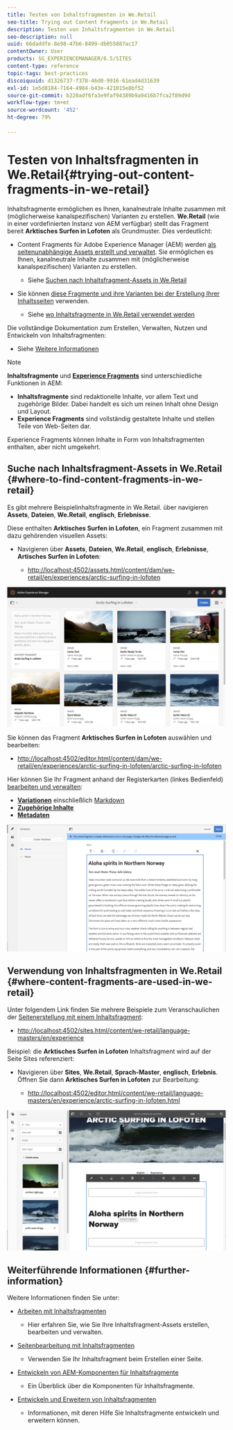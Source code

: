 ```yaml
---
title: Testen von Inhaltsfragmenten in We.Retail
seo-title: Trying out Content Fragments in We.Retail
description: Testen von Inhaltsfragmenten in We.Retail
seo-description: null
uuid: 66daddfe-8e98-47b6-8499-db055887ac17
contentOwner: User
products: SG_EXPERIENCEMANAGER/6.5/SITES
content-type: reference
topic-tags: best-practices
discoiquuid: d1326737-f378-46d0-9916-61ead4d31639
exl-id: 1e5d8184-7164-4984-b43e-421015e8bf52
source-git-commit: b220adf6fa3e9faf94389b9a9416b7fca2f89d9d
workflow-type: tm+mt
source-wordcount: '452'
ht-degree: 79%

---
```


# Testen von Inhaltsfragmenten in We.Retail{#trying-out-content-fragments-in-we-retail}

Inhaltsfragmente ermöglichen es Ihnen, kanalneutrale Inhalte zusammen mit (möglicherweise kanalspezifischen) Varianten zu erstellen. **We.Retail** (wie in einer vordefinierten Instanz von AEM verfügbar) stellt das Fragment bereit **Arktisches Surfen in Lofoten** als Grundmuster. Dies verdeutlicht:

* Content Fragments für Adobe Experience Manager (AEM) werden [als seitenunabhängige Assets erstellt und verwaltet](/help/assets/content-fragments/content-fragments.md). Sie ermöglichen es Ihnen, kanalneutrale Inhalte zusammen mit (möglicherweise kanalspezifischen) Varianten zu erstellen.

   * Siehe [Suchen nach Inhaltsfragment-Assets in We.Retail](#where-to-find-content-fragments-in-we-retail)

* Sie können [diese Fragmente und ihre Varianten bei der Erstellung Ihrer Inhaltsseiten](/help/sites-authoring/content-fragments.md) verwenden.

   * Siehe [wo Inhaltsfragmente in We.Retail verwendet werden](#where-content-fragments-are-used-in-we-retail)

Die vollständige Dokumentation zum Erstellen, Verwalten, Nutzen und Entwickeln von Inhaltsfragmenten:

* Siehe [Weitere Informationen](#further-information)

>[!NOTE]
>
>**Inhaltsfragmente** und **[Experience Fragments](/help/sites-authoring/experience-fragments.md)** sind unterschiedliche Funktionen in AEM:
>
>* **Inhaltsfragmente** sind redaktionelle Inhalte, vor allem Text und zugehörige Bilder. Dabei handelt es sich um reinen Inhalt ohne Design und Layout.
>* **Experience Fragments** sind vollständig gestaltete Inhalte und stellen Teile von Web-Seiten dar.
>
>Experience Fragments können Inhalte in Form von Inhaltsfragmenten enthalten, aber nicht umgekehrt.

## Suche nach Inhaltsfragment-Assets in We.Retail {#where-to-find-content-fragments-in-we-retail}

Es gibt mehrere Beispielinhaltsfragmente in We.Retail. über navigieren **Assets**, **Dateien**, **We.Retail**, **englisch**, **Erlebnisse**.

Diese enthalten **Arktisches Surfen in Lofoten**, ein Fragment zusammen mit dazu gehörenden visuellen Assets:

* Navigieren über **Assets**, **Dateien**, **We.Retail**, **englisch**, **Erlebnisse**, **Artisches Surfen in Lofoten**:

   * [http://localhost:4502/assets.html/content/dam/we-retail/en/experiences/arctic-surfing-in-lofoten](http://localhost:4502/assets.html/content/dam/we-retail/en/experiences/arctic-surfing-in-lofoten ) 

![cf-44](assets/cf-44.png)

Sie können das Fragment **Arktisches Surfen in Lofoten** auswählen und bearbeiten:

* [http://localhost:4502/editor.html/content/dam/we-retail/en/experiences/arctic-surfing-in-lofoten/arctic-surfing-in-lofoten](http://localhost:4502/editor.html/content/dam/we-retail/en/experiences/arctic-surfing-in-lofoten/arctic-surfing-in-lofoten)

Hier können Sie Ihr Fragment anhand der Registerkarten (linkes Bedienfeld) [bearbeiten und verwalten](/help/assets/content-fragments/content-fragments.md):

<!--![](do-not-localize/cf-45-aa.png) ![](do-not-localize/cf-45-a.png) ASSET does not exist-->

* **[Variationen](/help/assets/content-fragments/content-fragments-variations.md)** einschließlich [Markdown](/help/assets/content-fragments/content-fragments-markdown.md)
* **[Zugehörige Inhalte](/help/assets/content-fragments/content-fragments-assoc-content.md)**
* **[Metadaten](/help/assets/content-fragments/content-fragments-metadata.md)**

![cf-46](assets/cf-46.png)

## Verwendung von Inhaltsfragmenten in We.Retail {#where-content-fragments-are-used-in-we-retail}

Unter folgendem Link finden Sie mehrere Beispiele zum Veranschaulichen der [Seitenerstellung mit einem Inhaltsfragment](/help/sites-authoring/content-fragments.md):

* [http://localhost:4502/sites.html/content/we-retail/language-masters/en/experience](http://localhost:4502/sites.html/content/we-retail/language-masters/en/experience)

Beispiel: die **Arktisches Surfen in Lofoten** Inhaltsfragment wird auf der Seite Sites referenziert:

* Navigieren über **Sites**, **We.Retail**, **Sprach-Master**, **englisch**, **Erlebnis**. Öffnen Sie dann **Arktisches Surfen in Lofoten** zur Bearbeitung:

   * [http://localhost:4502/editor.html/content/we-retail/language-masters/en/experience/arctic-surfing-in-lofoten.html](http://localhost:4502/editor.html/content/we-retail/language-masters/en/experience/arctic-surfing-in-lofoten.html)

![cf-53](assets/cf-53.png)

## Weiterführende Informationen {#further-information}

Weitere Informationen finden Sie unter:

* [Arbeiten mit Inhaltsfragmenten](/help/assets/content-fragments/content-fragments.md)

   * Hier erfahren Sie, wie Sie Ihre Inhaltsfragment-Assets erstellen, bearbeiten und verwalten.

* [Seitenbearbeitung mit Inhaltsfragmenten](/help/sites-authoring/content-fragments.md)

   * Verwenden Sie Ihr Inhaltsfragment beim Erstellen einer Seite.

* [Entwickeln von AEM-Komponenten für Inhaltsfragmente](/help/sites-developing/components-content-fragments.md)

   * Ein Überblick über die Komponenten für Inhaltsfragmente.

* [Entwickeln und Erweitern von Inhaltsfragmenten](/help/sites-developing/customizing-content-fragments.md)

   * Informationen, mit deren Hilfe Sie Inhaltsfragmente entwickeln und erweitern können.
